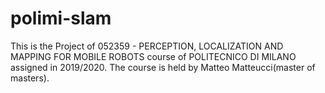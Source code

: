 # polimi-slam
This is the Project of  052359 - PERCEPTION, LOCALIZATION AND MAPPING FOR MOBILE ROBOTS course of POLITECNICO DI MILANO assigned in 2019/2020.
The course is held by Matteo Matteucci(master of masters).
